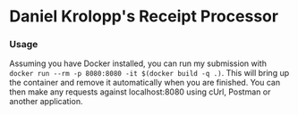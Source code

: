 # Daniel Krolopp's Receipt Processor

### Usage

Assuming you have Docker installed, you can run my submission with
```docker run --rm -p 8080:8080 -it $(docker build -q .)```. 
This will bring up the container and remove it automatically when you
are finished. You can then make any requests against localhost:8080
using cUrl, Postman or another application.